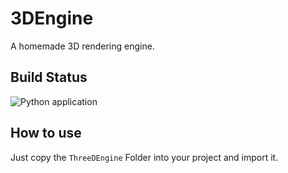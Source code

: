 # 3DEngine
A homemade 3D rendering engine.

## Build Status
![Python application](https://github.com/MysteryCoder456/ThreeDEngine/workflows/Python%20application/badge.svg?branch=master)

## How to use
Just copy the `ThreeDEngine` Folder into your project and import it.
